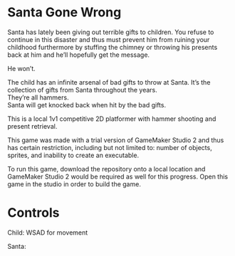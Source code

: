 # Santa Gone Wrong
Santa has lately been giving out terrible gifts to children. 
You refuse to continue in this disaster and thus must prevent him from ruining your childhood furthermore by stuffing the chimney or throwing his presents back at him and he’ll hopefully get the message. <br />

He won’t. <br />

The child has an infinite arsenal of bad gifts to throw at Santa. It’s the collection of gifts from Santa throughout the years. <br />
They’re all hammers. <br />
Santa will get knocked back when hit by the bad gifts. 

This is a local 1v1 competitive 2D platformer with hammer shooting and present retrieval.

This game was made with a trial version of GameMaker Studio 2 and thus has certain restriction, including but not limited to: 
number of objects, sprites, and inability to create an executable. 

To run this game, download the repository onto a local location and GameMaker Studio 2 would be required as well for this progress. 
Open this game in the studio in order to build the game.  

# Controls
Child:
WSAD for movement 

Santa:
